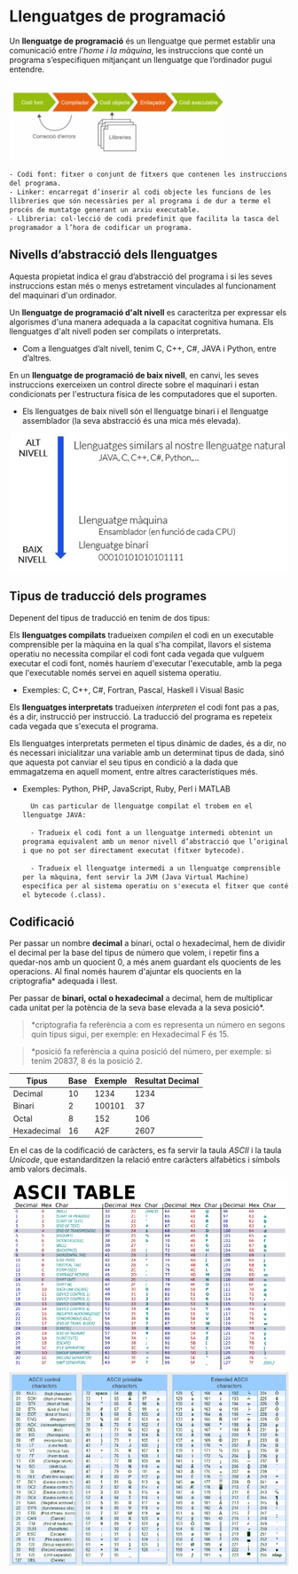 # Llenguatges de programació
Un **llenguatge de programació** és un llenguatge que permet establir una comunicació entre *l’home i la màquina*, les instruccions que conté un programa s’especifiquen mitjançant un llenguatge que l’ordinador pugui entendre.

![diagramaCompilacio](/img/1.introduccio-a-la-programacio/1.2.diagrama_compilacio.jpg)

    - Codi font: fitxer o conjunt de fitxers que contenen les instruccions del programa.
    - Linker: encarregat d’inserir al codi objecte les funcions de les llibreries que són necessàries per al programa i de dur a terme el procés de muntatge generant un arxiu executable.
    - Llibreria: col·lecció de codi predefinit que facilita la tasca del programador a l’hora de codificar un programa.



## **Nivells d’abstracció dels llenguatges**

Aquesta propietat indica el grau d’abstracció del programa i si les seves instruccions estan més o menys estretament vinculades al funcionament del maquinari d'un ordinador.


Un **llenguatge de programació d'alt nivell** es caracteritza per expressar els algorismes d'una manera adequada a la capacitat cognitiva humana. Els llenguatges d'alt nivell poden ser compilats o interpretats. 

- Com a llenguatges d’alt nivell, tenim C, C++, C#, JAVA i Python, entre d’altres.


En un **llenguatge de programació de baix nivell**, en canvi, les seves instruccions exerceixen un control directe sobre el maquinari i estan condicionats per l'estructura física de les computadores que el suporten. 

- Els llenguatges de baix nivell són el llenguatge binari i el llenguatge assemblador (la seva abstracció és una mica més elevada).

![nivellAbstaccio](/img/1.introduccio-a-la-programacio/nivell_abstraccio_llenguatges.jpg)



## **Tipus de traducció dels programes**

Depenent del tipus de traducció en tenim de dos tipus:


Els **llenguatges compilats** tradueixen *compilen* el codi en un executable comprensible per la màquina en la qual s'ha compilat, llavors el sistema operatiu no necessita compilar el codi font cada vegada que vulguem executar el codi font, només hauríem d'executar l'executable, amb la pega que l'executable només servei en aquell sistema operatiu.

- Exemples: C, C++, C#, Fortran, Pascal, Haskell i Visual Basic


Els **llenguatges interpretats** tradueixen *interpreten* el codi font pas a pas, és a dir, instrucció per instrucció. La traducció del programa es repeteix cada vegada que s'executa el programa.

Els llenguatges interpretats permeten el tipus dinàmic de dades, és a dir, no és necessari inicialitzar una variable amb un determinat tipus de dada, sinó que aquesta pot canviar el seu tipus en condició a la dada que emmagatzema en aquell moment, entre altres característiques més.
- Exemples: Python, PHP, JavaScript, Ruby, Perl i MATLAB



        Un cas particular de llenguatge compilat el trobem en el llenguatge JAVA:

        - Tradueix el codi font a un llenguatge intermedi obtenint un programa equivalent amb un menor nivell d’abstracció que l’original i que no pot ser directament executat (fitxer bytecode). 

        - Tradueix el llenguatge intermedi a un llenguatge comprensible per la màquina, fent servir la JVM (Java Virtual Machine) específica per al sistema operatiu on s'executa el fitxer que conté el bytecode (.class).



## **Codificació**

Per passar un nombre **decimal** a binari, octal o hexadecimal, hem de dividir el decimal per la base del tipus de número que volem, i repetir fins a quedar-nos amb un quocient 0, a més anem guardant els quocients de les operacions. Al final només haurem d'ajuntar els quocients en la criptografia* adequada i llest.

Per passar de **binari, octal o hexadecimal** a decimal, hem de multiplicar cada unitat per la potència de la seva base elevada a la seva posició*.

>*criptografia fa referència a com es representa un número en segons quin tipus sigui, per exemple: en Hexadecimal F és 15.

>*posició fa referència a quina posició del número, per exemple: si tenim 20837, 8 és la posició 2.

| Tipus | Base | Exemple | Resultat Decimal
| ----------- | ----------- | ----------- | ----------- |
| Decimal | 10 | 1234 | 1234 |
| Binari | 2 | 100101 | 37 |
| Octal | 8 | 152 | 106 |
| Hexadecimal | 16 | A2F | 2607 |


En el cas de la codificació de caràcters, es fa servir la taula *ASCII* i la taula *Unicode*, que estandarditzen la relació entre caràcters alfabètics i símbols amb valors decimals.

![ASCIItable](/img/1.introduccio-a-la-programacio/ASCII-Table-wide.svg.png)
![ASCIIcode](/img/1.introduccio-a-la-programacio/ascii-code.jpg)